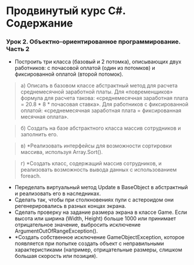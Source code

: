 # Продвинутый курс C#. Содержание 

### Урок 2. Объектно-ориентированное программирование. Часть 2

  - Построить три класса (базовый и 2 потомка), описывающих двух работников: с почасовой оплатой (один из потомков) и фиксированной оплатой (второй потомок).
  >а) Описать в базовом классе абстрактный метод для расчета среднемесячной заработной платы. Для «повременщиков» формула для расчета такова: «среднемесячная заработная плата = 20.8 * 8 * почасовая ставка». Для работников с фиксированной оплатой: «среднемесячная заработная плата = фиксированная месячная оплата».

  >б) Создать на базе абстрактного класса массив сотрудников и заполнить его.

  >в) *Реализовать интерфейсы для возможности сортировки массива, используя Array.Sort().

  >г) *Создать класс, содержащий массив сотрудников, и реализовать возможность вывода данных с использованием foreach.
  
  - Переделать виртуальный метод Update в BaseObject в абстрактный и реализовать его в наследниках.
  - Сделать так, чтобы при столкновениях пули с астероидом они регенерировались в разных концах экрана.
  - Сделать проверку на задание размера экрана в классе Game. Если высота или ширина (Width, Height) больше 1000 или принимает отрицательное значение, выбросить исключение ArgumentOutOfRangeException().
  - *Создать собственное исключение GameObjectException, которое появляется при попытке создать объект с неправильными характеристиками (например, отрицательные размеры, слишком большая скорость или позиция).

